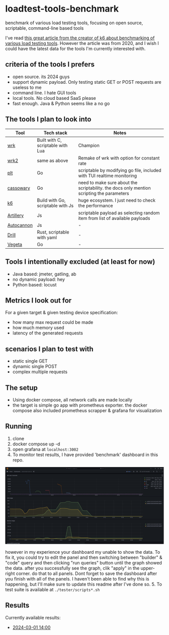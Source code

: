 # loadtest-tools-benchmark
benchmark of various load testing tools, focusing on open source, scriptable, command-line based tools

I've read [this great article from the creator of k6 about benchmarking of various load testing tools](https://grafana.com/blog/2020/03/03/open-source-load-testing-tool-review/). However the article was from 2020, and I wish I could have the latest data for the tools I'm currently interested with.

## criteria of the tools I prefers
- open source. its 2024 guys
- support dynamic payload. Only testing static GET or POST requests are useless to me
- command line. I hate GUI tools
- local tools. No cloud based SaaS please
- fast enough. Java & Python seems like a no go

## The tools I plan to look into

Tool | Tech stack | Notes
---|---|---
[wrk](https://github.com/wg/wrk/) | Built with C, scriptable with Lua | Champion
[wrk2](https://github.com/giltene/wrk2) | same as above | Remake of wrk with option for constant rate
[plt](https://github.com/vearutop/plt) | Go | scriptable by modifying go file, included with TUI realtime monitoring
[cassowary](https://github.com/rogerwelin/cassowary) | Go | need to make sure about the scriptability. the docs only mention scripting the parameters
[k6](https://k6.io) | Build with Go, scriptable with Js | huge ecosystem. I just need to check the performance
[Artillery](https://www.artillery.io) | Js | scriptable payload as selecting random item from list of available payloads
[Autocannon](https://github.com/mcollina/autocannon) | Js | -
[Drill](https://github.com/fcsonline/drill) | Rust, scriptable with yaml | -
[Vegeta](https://github.com/tsenart/vegeta) | Go | -
  

## Tools I intentionally excluded (at least for now)
- Java based: jmeter, gatling, ab
- no dynamic payload: hey
- Python based: locust

## Metrics I look out for

For a given target & given testing device specification:
- how many max request could be made
- how much memory used
- latency of the generated requests

## scenarios I plan to test with
- static single GET
- dynamic single POST
- complex multiple requests

## The setup
- Using docker compose, all network calls are made locally
- the target is simple go app with prometheus exporter. the docker compose also included prometheus scrapper & grafana for visualization

## Running

1. clone
2. docker compose up -d
3. open grafana at `localhost:3002`
4. To monitor test results, I have provided 'benchmark' dashboard in this repo. 

  ![screenshot](./misc/screenshot-grafana.png)
  
  however in my experience your dashboard my unable to show the data. To fix it, you could try to edit the panel and then switching between "builder" & "code" query and then clicking "run queries" button until the graph showed the data. after you successfully see the graph, clik "apply" in the upper-right corner. do that to all panels. Dont forget to save the dashboard after you finish with all of the panels. I haven't been able to find why this is happening, but I'll make sure to update this readme after I've done so.
5. To test suite is available at `./tester/scripts*.sh` 

## Results

Currently available results:
- [2024-03-01 14:00](https://github.com/azophy/loadtest-tools-benchmark/tree/main/results/20240301_140000)
